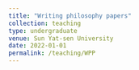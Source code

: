 ```yaml
---
title: "Writing philosophy papers"
collection: teaching
type: undergraduate
venue: Sun Yat-sen University
date: 2022-01-01
permalink: /teaching/WPP
---
```

